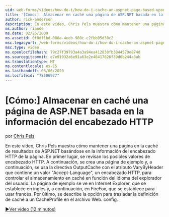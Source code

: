 ```yaml
---
uid: web-forms/videos/how-do-i/how-do-i-cache-an-aspnet-page-based-upon-information-in-the-http-header
title: '[Cómo:]  Almacenar en caché una página de ASP.NET basada en la información del encabezado HTTP | Microsoft Docs'
author: rick-anderson
description: En este vídeo, Chris Pels muestra cómo mantener una página en la caché de resultados de ASP.NET basándose en la información del encabezado HTTP de la página. En primer lugar, el posible encabe HTTP...
ms.author: riande
ms.date: 02/26/2009
ms.assetid: 0f8df1bd-080a-4eeb-980c-c2fbb05d30c2
msc.legacyurl: /web-forms/videos/how-do-i/how-do-i-cache-an-aspnet-page-based-upon-information-in-the-http-header
msc.type: video
ms.openlocfilehash: 79c27f39793a4a3a94ea412838fb3844579e874d
ms.sourcegitcommit: e7e91932a6e91a63e2e46417626f39d6b244a3ab
ms.translationtype: MT
ms.contentlocale: es-ES
ms.lasthandoff: 03/06/2020
ms.locfileid: "78506977"
---
```

# <a name="how-do-i--cache-an-aspnet-page-based-upon-information-in-the-http-header"></a>[Cómo:]  Almacenar en caché una página de ASP.NET basada en la información del encabezado HTTP

por [Chris Pels](https://twitter.com/chrispels)

En este vídeo, Chris Pels muestra cómo mantener una página en la caché de resultados de ASP.NET basándose en la información del encabezado HTTP de la página. En primer lugar, se revisan los posibles valores de encabezado HTTP. A continuación, se crea una página de ejemplo y, a continuación, se usa la directiva OutputCache con el atributo VaryByHeader que contiene un valor "Accept-Language", un encabezado HTTP, para controlar el almacenamiento en caché en función del idioma del explorador del usuario. La página de ejemplo se ve en Internet Explorer, que se establece en inglés y, a continuación, en FireFox, que se establece para usar francés. Por último, se describe la opción para trasladar la definición de caché a un CacheProfile en el archivo Web. config.

[&#9654;Ver vídeo (12 minutos)](https://channel9.msdn.com/Blogs/ASP-NET-Site-Videos/how-do-i-cache-an-aspnet-page-based-upon-information-in-the-http-header)
